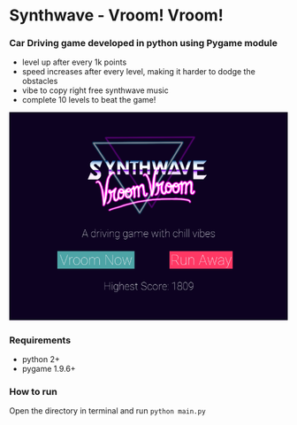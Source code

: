 # Synthwave - Vroom! Vroom!
### Car Driving game developed in python using **Pygame module**
* level up after every 1k points
* speed increases after every level, making it harder to dodge the obstacles
* vibe to copy right free synthwave music
* complete 10 levels to beat the game!

![homescreen](assets/homescreen.png)

### Requirements
* python 2+
* pygame 1.9.6+

### How to run
Open the directory in terminal and run `python main.py`
